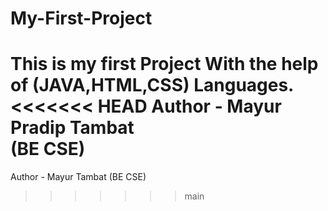 # My-First-Project

This is my first Project With the help of (JAVA,HTML,CSS) Languages.
<br>
<<<<<<< HEAD
Author - Mayur Pradip Tambat 
<br>
(BE CSE)
=======
Author - Mayur Tambat (BE CSE)

>>>>>>> main
